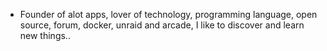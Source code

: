 - Founder of alot apps, lover of technology, programming language, open source, forum, docker, unraid and arcade, I like to discover and learn new things..
  <br>
















































































































































































































































































































































































